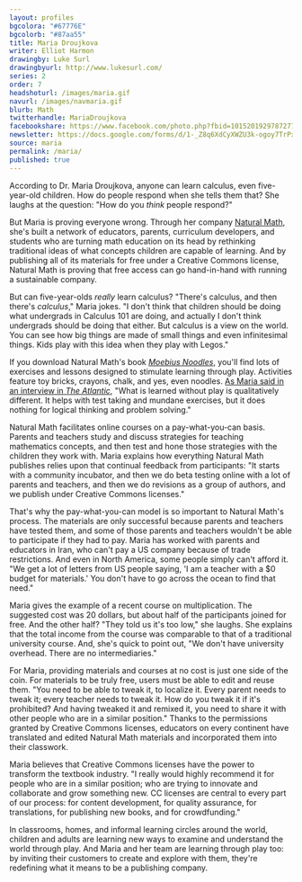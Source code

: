 ```yaml
---
layout: profiles
bgcolora: "#67776E"
bgcolorb: "#87aa55"
title: Maria Droujkova
writer: Elliot Harmon
drawingby: Luke Surl
drawingbyurl: http://www.lukesurl.com/
series: 2
order: 7
headshoturl: /images/maria.gif
navurl: /images/navmaria.gif
blurb: Math
twitterhandle: MariaDroujkova
facebookshare: https://www.facebook.com/photo.php?fbid=10152019297872777
newsletter: https://docs.google.com/forms/d/1-_Z8q6XdCyXWZU3k-ogoy7TrPxhSN7nYHPvjj0MwogA/viewform?entry.239708838=Team+Open+-+Thomas&entry.1860916380&entry.1017428125&entry.1257771276
source: maria
permalink: /maria/
published: true
---
```


According to Dr. Maria Droujkova, anyone can learn calculus, even five-year-old children. How do people respond when she tells them that? She laughs at the question: "How do you *think* people respond?"

But Maria is proving everyone wrong. Through her company [Natural Math](http://www.naturalmath.com/), she's built a network of educators, parents, curriculum developers, and students who are turning math education on its head by rethinking traditional ideas of what concepts children are capable of learning. And by publishing all of its materials for free under a Creative Commons license, Natural Math is proving that free access can go hand-in-hand with running a sustainable company.

But can five-year-olds *really* learn calculus? "There's calculus, and then there's *calculus*," Maria jokes. "I don't think that children should be doing what undergrads in Calculus 101 are doing, and actually I don't think undergrads should be doing that either. But calculus is a view on the world. You can see how big things are made of small things and even infinitesimal things. Kids play with this idea when they play with Legos."

If you download Natural Math's book *[Moebius Noodles](https://unglue.it/work/136397/)*, you'll find lots of exercises and lessons designed to stimulate learning through play. Activities feature toy bricks, crayons, chalk, and yes, even noodles. [As Maria said in an interview in *The Atlantic*](http://www.theatlantic.com/education/archive/2014/03/5-year-olds-can-learn-calculus/284124/), "What is learned without play is qualitatively different. It helps with test taking and mundane exercises, but it does nothing for logical thinking and problem solving."

Natural Math facilitates online courses on a pay-what-you-can basis. Parents and teachers study and discuss strategies for teaching mathematics concepts, and then test and hone those strategies with the children they work with. Maria explains how everything Natural Math publishes relies upon that continual feedback from participants: "It starts with a community incubator, and then we do beta testing online with a lot of parents and teachers, and then we do revisions as a group of authors, and we publish under Creative Commons licenses."

That's why the pay-what-you-can model is so important to Natural Math's process. The materials are only successful because parents and teachers have tested them, and some of those parents and teachers wouldn't be able to participate if they had to pay. Maria has worked with parents and educators in Iran, who can't pay a US company because of trade restrictions. And even in North America, some people simply can't afford it. "We get a lot of letters from US people saying, 'I am a teacher with a $0 budget for materials.' You don't have to go across the ocean to find that need."

Maria gives the example of a recent course on multiplication. The suggested cost was 20 dollars, but about half of the participants joined for free. And the other half? "They told us it's too low," she laughs. She explains that the total income from the course was comparable to that of a traditional university course. And, she's quick to point out, "We don't have university overhead. There are no intermediaries."

For Maria, providing materials and courses at no cost is just one side of the coin. For materials to be truly free, users must be able to edit and reuse them. "You need to be able to tweak it, to localize it. Every parent needs to tweak it; every teacher needs to tweak it. How do you tweak it if it's prohibited? And having tweaked it and remixed it, you need to share it with other people who are in a similar position." Thanks to the permissions granted by Creative Commons licenses, educators on every continent have translated and edited Natural Math materials and incorporated them into their classwork.

Maria believes that Creative Commons licenses have the power to transform the textbook industry. "I really would highly recommend it for people who are in a similar position; who are trying to innovate and collaborate and grow something new. CC licenses are central to every part of our process: for content development, for quality assurance, for translations, for publishing new books, and for crowdfunding."

In classrooms, homes, and informal learning circles around the world, children and adults are learning new ways to examine and understand the world through play. And Maria and her team are learning through play too: by inviting their customers to create and explore with them, they're redefining what it means to be a publishing company.